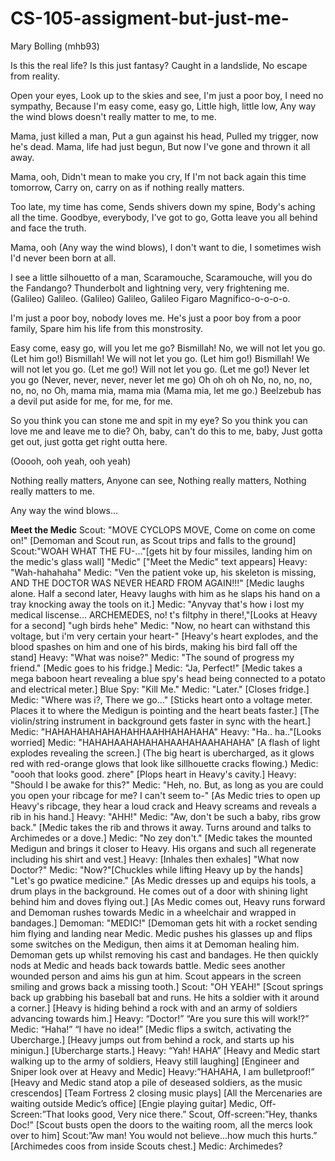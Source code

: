 # CS-105-assigment-but-just-me-

Mary Bolling (mhb93)



Is this the real life?
Is this just fantasy?
Caught in a landslide,
No escape from reality.

Open your eyes,
Look up to the skies and see,
I'm just a poor boy, I need no sympathy,
Because I'm easy come, easy go,
Little high, little low,
Any way the wind blows doesn't really matter to me, to me.

Mama, just killed a man,
Put a gun against his head,
Pulled my trigger, now he's dead.
Mama, life had just begun,
But now I've gone and thrown it all away.

Mama, ooh,
Didn't mean to make you cry,
If I'm not back again this time tomorrow,
Carry on, carry on as if nothing really matters.

Too late, my time has come,
Sends shivers down my spine,
Body's aching all the time.
Goodbye, everybody, I've got to go,
Gotta leave you all behind and face the truth.

Mama, ooh (Any way the wind blows),
I don't want to die,
I sometimes wish I'd never been born at all.

I see a little silhouetto of a man,
Scaramouche, Scaramouche, will you do the Fandango?
Thunderbolt and lightning very, very frightening me.
(Galileo) Galileo.
(Galileo) Galileo,
Galileo Figaro
Magnifico-o-o-o-o.

I'm just a poor boy, nobody loves me.
He's just a poor boy from a poor family,
Spare him his life from this monstrosity.

Easy come, easy go, will you let me go?
Bismillah! No, we will not let you go. (Let him go!)
Bismillah! We will not let you go. (Let him go!)
Bismillah! We will not let you go. (Let me go!)
Will not let you go. (Let me go!)
Never let you go (Never, never, never, never let me go)
Oh oh oh oh
No, no, no, no, no, no, no
Oh, mama mia, mama mia (Mama mia, let me go.)
Beelzebub has a devil put aside for me, for me, for me.

So you think you can stone me and spit in my eye?
So you think you can love me and leave me to die?
Oh, baby, can't do this to me, baby,
Just gotta get out, just gotta get right outta here.

(Ooooh, ooh yeah, ooh yeah)

Nothing really matters,
Anyone can see,
Nothing really matters,
Nothing really matters to me.

Any way the wind blows...



**Meet the Medic**
Scout: "MOVE CYCLOPS MOVE, Come on come on come on!"
[Demoman and Scout run, as Scout trips and falls to the ground] Scout:"WOAH WHAT THE FU-..."[gets hit by four missiles, landing him on the medic's glass wall] "Medic"
["Meet the Medic" text appears]
Heavy: "Wah-hahahaha"
Medic: "Ven the patient voke up, his skeleton is missing, AND THE DOCTOR WAS NEVER HEARD FROM AGAIN!!!"
[Medic laughs alone. Half a second later, Heavy laughs with him as he slaps his hand on a tray knocking away the tools on it.]
Medic: "Anyvay that's how i lost my medical liscense... ARCHEMEDES, no! t's filtphy in there!,"[Looks at Heavy for a second] "ugh birds hehe"
Medic: "Now, no heart can withstand this voltage, but i'm very certain your heart-"
[Heavy's heart explodes, and the blood spashes on him and one of his birds, making his bird fall off the stand]
Heavy: "What was noise?"
Medic: "The sound of progress my friend."
[Medic goes to his fridge.]
Medic: "Ja, Perfect!"
[Medic takes a mega baboon heart revealing a blue spy's head being connected to a potato and electrical meter.]
Blue Spy: "Kill Me."
Medic: "Later."
[Closes fridge.]
Medic: "Where was i?, There we go..." [Sticks heart onto a voltage meter. Places it to where the Medigun is pointing and the heart beats faster.]
[The violin/string instrument in background gets faster in sync with the heart.]
Medic: "HAHAHAHAHAHAHAHHAAHHAHAHAHA"
Heavy: "Ha.. ha.."[Looks worried]
Medic: "HAHAHAAHAHAHAHAAHAHAAHAHAHA"
[A flash of light explodes revealing the screen.]
(The big heart is ubercharged, as it glows red with red-orange glows that look like sillhouette cracks flowing.)
Medic: "oooh that looks good. zhere"
[Plops heart in Heavy's cavity.]
Heavy: "Should I be awake for this?"
Medic: "Heh, no. But, as long as you are could you open your ribcage for me? I can't seem to-"
[As Medic tries to open up Heavy's ribcage, they hear a loud crack and Heavy screams and reveals a rib in his hand.]
Heavy: "AHH!"
Medic: "Aw, don't be such a baby, ribs grow back."
[Medic takes the rib and throws it away. Turns around and talks to Archimedes or a dove.]
Medic: "No zey don't."
[Medic takes the mounted Medigun and brings it closer to Heavy. His organs and such all regenerate including his shirt and vest.]
Heavy: [Inhales then exhales] "What now Doctor?"
Medic: "Now?"[Chuckles while lifting Heavy up by the hands] "Let's go pwatice medicine."
[As Medic dresses up and equips his tools, a drum plays in the background. He comes out of a door with shining light behind him and doves flying out.]
[As Medic comes out, Heavy runs forward and Demoman rushes towards Medic in a wheelchair and wrapped in bandages.]
Demoman: "MEDIC!"
[Demoman gets hit with a rocket sending him flying and landing near Medic. Medic pushes his glasses up and flips some switches on the Medigun, then aims it at Demoman healing him. Demoman gets up whilst removing his cast and bandages. He then quickly nods at Medic and heads back towards battle. Medic sees another wounded person and aims his gun at him. Scout appears in the screen smiling and grows back a missing tooth.]
Scout: "OH YEAH!"
[Scout springs back up grabbing his baseball bat and runs. He hits a soldier with it around a corner.]
[Heavy is hiding behind a rock with and an army of soldiers advancing towards him.]
Heavy: “Doctor!” “Are you sure this will work!?”
Medic: “Haha!” “I have no idea!”
[Medic flips a switch, activating the Ubercharge.]
[Heavy jumps out from behind a rock, and starts up his minigun.]
[Ubercharge starts.]
Heavy: “Yah! HAHA”
[Heavy and Medic start walking up to the army of soldiers, Heavy still laughing]
[Engineer and Sniper look over at Heavy and Medic]
Heavy:”HAHAHA, I am bulletproof!”
[Heavy and Medic stand atop a pile of deseased soldiers, as the music crescendos]
[Team Fortress 2 closing music plays]
[All the Mercenaries are waiting outside Medic’s office]
[Engie playing guitar]
Medic, Off-Screen:”That looks good, Very nice there.”
Scout, Off-screen:”Hey, thanks Doc!”
[Scout busts open the doors to the waiting room, all the mercs look over to him]
Scout:”Aw man! You would not believe...how much this hurts.”
[Archimedes coos from inside Scouts chest.]
Medic: Archimedes?
